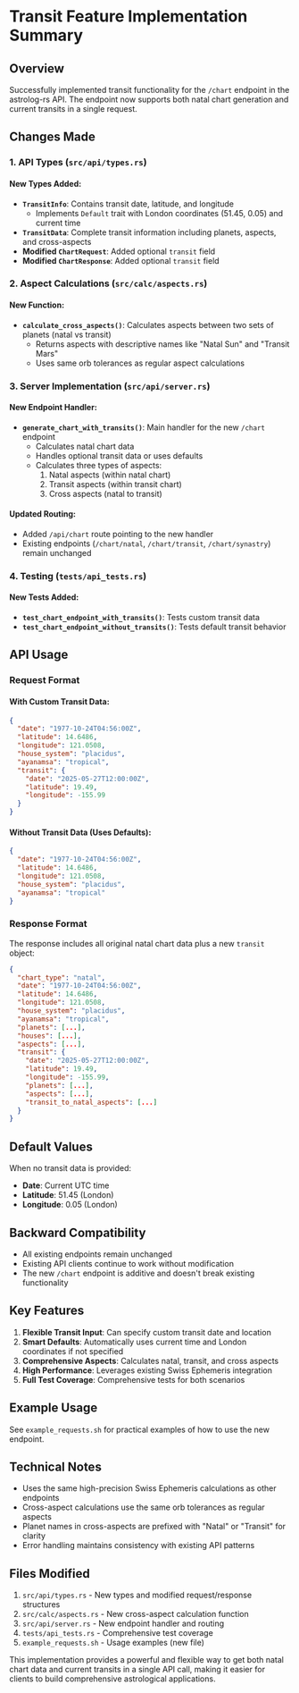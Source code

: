 # Transit Feature Implementation Summary

## Overview

Successfully implemented transit functionality for the `/chart` endpoint in the astrolog-rs API. The endpoint now supports both natal chart generation and current transits in a single request.

## Changes Made

### 1. API Types (`src/api/types.rs`)

#### New Types Added:
- **`TransitInfo`**: Contains transit date, latitude, and longitude
  - Implements `Default` trait with London coordinates (51.45, 0.05) and current time
- **`TransitData`**: Complete transit information including planets, aspects, and cross-aspects
- **Modified `ChartRequest`**: Added optional `transit` field
- **Modified `ChartResponse`**: Added optional `transit` field

### 2. Aspect Calculations (`src/calc/aspects.rs`)

#### New Function:
- **`calculate_cross_aspects()`**: Calculates aspects between two sets of planets (natal vs transit)
  - Returns aspects with descriptive names like "Natal Sun" and "Transit Mars"
  - Uses same orb tolerances as regular aspect calculations

### 3. Server Implementation (`src/api/server.rs`)

#### New Endpoint Handler:
- **`generate_chart_with_transits()`**: Main handler for the new `/chart` endpoint
  - Calculates natal chart data
  - Handles optional transit data or uses defaults
  - Calculates three types of aspects:
    1. Natal aspects (within natal chart)
    2. Transit aspects (within transit chart)
    3. Cross aspects (natal to transit)

#### Updated Routing:
- Added `/api/chart` route pointing to the new handler
- Existing endpoints (`/chart/natal`, `/chart/transit`, `/chart/synastry`) remain unchanged

### 4. Testing (`tests/api_tests.rs`)

#### New Tests Added:
- **`test_chart_endpoint_with_transits()`**: Tests custom transit data
- **`test_chart_endpoint_without_transits()`**: Tests default transit behavior

## API Usage

### Request Format

#### With Custom Transit Data:
```json
{
  "date": "1977-10-24T04:56:00Z",
  "latitude": 14.6486,
  "longitude": 121.0508,
  "house_system": "placidus",
  "ayanamsa": "tropical",
  "transit": {
    "date": "2025-05-27T12:00:00Z",
    "latitude": 19.49,
    "longitude": -155.99
  }
}
```

#### Without Transit Data (Uses Defaults):
```json
{
  "date": "1977-10-24T04:56:00Z",
  "latitude": 14.6486,
  "longitude": 121.0508,
  "house_system": "placidus",
  "ayanamsa": "tropical"
}
```

### Response Format

The response includes all original natal chart data plus a new `transit` object:

```json
{
  "chart_type": "natal",
  "date": "1977-10-24T04:56:00Z",
  "latitude": 14.6486,
  "longitude": 121.0508,
  "house_system": "placidus",
  "ayanamsa": "tropical",
  "planets": [...],
  "houses": [...],
  "aspects": [...],
  "transit": {
    "date": "2025-05-27T12:00:00Z",
    "latitude": 19.49,
    "longitude": -155.99,
    "planets": [...],
    "aspects": [...],
    "transit_to_natal_aspects": [...]
  }
}
```

## Default Values

When no transit data is provided:
- **Date**: Current UTC time
- **Latitude**: 51.45 (London)
- **Longitude**: 0.05 (London)

## Backward Compatibility

- All existing endpoints remain unchanged
- Existing API clients continue to work without modification
- The new `/chart` endpoint is additive and doesn't break existing functionality

## Key Features

1. **Flexible Transit Input**: Can specify custom transit date and location
2. **Smart Defaults**: Automatically uses current time and London coordinates if not specified
3. **Comprehensive Aspects**: Calculates natal, transit, and cross aspects
4. **High Performance**: Leverages existing Swiss Ephemeris integration
5. **Full Test Coverage**: Comprehensive tests for both scenarios

## Example Usage

See `example_requests.sh` for practical examples of how to use the new endpoint.

## Technical Notes

- Uses the same high-precision Swiss Ephemeris calculations as other endpoints
- Cross-aspect calculations use the same orb tolerances as regular aspects
- Planet names in cross-aspects are prefixed with "Natal" or "Transit" for clarity
- Error handling maintains consistency with existing API patterns

## Files Modified

1. `src/api/types.rs` - New types and modified request/response structures
2. `src/calc/aspects.rs` - New cross-aspect calculation function
3. `src/api/server.rs` - New endpoint handler and routing
4. `tests/api_tests.rs` - Comprehensive test coverage
5. `example_requests.sh` - Usage examples (new file)

This implementation provides a powerful and flexible way to get both natal chart data and current transits in a single API call, making it easier for clients to build comprehensive astrological applications. 